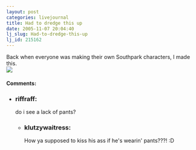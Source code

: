 ```yaml
---
layout: post
categories: livejournal
title: Had to dredge this up
date: 2005-11-07 20:04:40
lj_slug: Had-to-dredge-this-up
lj_id: 215162
---
```

Back when everyone was making their own Southpark characters, I made this.  
![](http://www.csh.rit.edu/%7Eretrev/livejournal/2002-06-05/southpark.jpg)


<div id="comments"><h4>Comments:</h4><div class="lj-comments"><ul>
<li><h3>riffraff: </h3>
<a id="comment-566"></a>
<p>do i see a lack of pants?</p>
<ul>
<li><h3>klutzywaitress: </h3>
<a id="comment-568"></a>
<p>How ya supposed to kiss his ass if he's wearin' pants???! :D</p>
</li>
</ul>
</li>
</ul></div></div>
